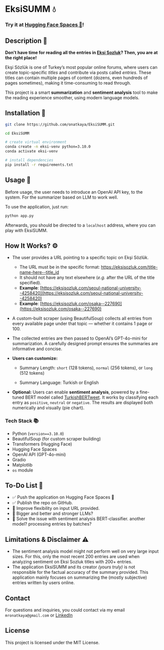 # EksiSUMM 💧
### Try it at [Hugging Face Spaces 🤗](https://huggingface.co/spaces/mronatkaya/eksiSUMM)!

## Description 🧠
**Don't have time for reading all the entries in [Eksi Sozluk](http://eksisozluk.com/)? Then, you are at the right place!**

Ekşi Sözlük is one of Turkey’s most popular online forums, where users can create topic-specific _titles_ and contribute via posts called _entries_. These titles can contain multiple pages of content (dozens, even hundreds of pages sometimes), making it time-consuming to read through.

This project is a smart **summarization** and **sentiment analysis** tool to make the reading experience smoother, using modern language models.

## Installation 🔧

```bash
git clone https://github.com/onatkaya/EksiSUMM.git

cd EksiSUMM

# create virtual environment
conda create -n eksi-venv python=3.10.0
conda activate eksi-venv

# install dependencies
pip install -r requirements.txt
```

## Usage 🔎
Before usage, the user needs to introduce an OpenAI API key, to the system. For the summarizer based on LLM to work well.

To use the application, just run:

```bash
python app.py
```
Afterwards, you should be directed to a `localhost` address, where you can play with EksiSUMM.

## How It Works? ⚙️

- The user provides a URL pointing to a specific topic on Ekşi Sözlük.
  - The URL must be in the specific format: https://eksisozluk.com/title-name-here--title_id
  - It should not have any text elsewhere (_e.g._ after the URL of the title specified).
  - **Example**: [https://eksisozluk.com/seoul-national-university--4258420](https://eksisozluk.com/seoul-national-university--4258420)
  - **Example**: [https://eksisozluk.com/osaka--227690](https://eksisozluk.com/osaka--227690)

- A custom-built scraper (using BeautifulSoup) collects all entries from every available page under that topic — whether it contains 1 page or 100.

- The collected entries are then passed to OpenAI’s GPT-4o-mini for summarization. A carefully designed prompt ensures the summaries are informative and concise.

- **Users can customize:**

  - Summary Length: `short` (128 tokens), `normal` (256 tokens), or `long` (512 tokens)

  - Summary Language: Turkish or English

- **Optional:** Users can enable **sentiment analysis**, powered by a fine-tuned BERT model called [TurkishBERTweet](https://huggingface.co/VRLLab/TurkishBERTweet). It works by classifying each entry as `positive`, `neutral` or `negative`. The results are displayed both numerically and visually (pie chart).

### Tech Stack 📚

* Python (`version==3.10.0`) 
* BeautifulSoup (for custom scraper building)
* Transformers (Hugging Face)
* Hugging Face Spaces
* OpenAI API (GPT-4o-mini)
* Gradio
* Matplotlib 
* `os` module

## To-Do List 🎯

- ✅ Push the application on Hugging Face Spaces 🤗
- ✅ Publish the repo on GitHub.
-  🎯 Improve flexibility on input URL provided.
-  🎯 Bigger and better and stronger LLMs?
-  🎯 Solve the issue with sentiment analysis BERT-classifier. another model? processing entries by batches?

## Limitations & Disclaimer ⚠️

* The sentiment analysis model might not perform well on very large input sizes. For this, only the most recent 200 entries are used when analyzing sentiment on Eksi Sozluk titles with 200+ entries.
* The application EksiSUMM and its creator _(yours truly)_ is not responsible for the factual accuracy of the summary provided. This application mainly focuses on summarizing the (mostly subjective) entries written by users online.

## Contact

For questions and inquiries, you could contact via my email `mronatkaya@gmail.com` or [LinkedIn](https://www.linkedin.com/in/onat-kaya2/)


## License
This project is licensed under the MIT License.
